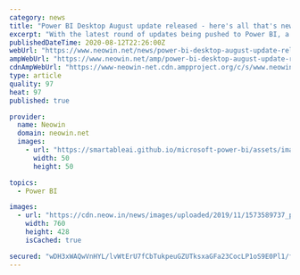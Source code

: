 ```yaml
---
category: news
title: "Power BI Desktop August update released - here's all that's new"
excerpt: "With the latest round of updates being pushed to Power BI, a bunch of updated AppSource visuals have been highlighted, along with the introduction of new reporting, analytics, and further components."
publishedDateTime: 2020-08-12T22:26:00Z
webUrl: "https://www.neowin.net/news/power-bi-desktop-august-update-released---heres-all-thats-new"
ampWebUrl: "https://www.neowin.net/amp/power-bi-desktop-august-update-released---heres-all-thats-new/"
cdnAmpWebUrl: "https://www-neowin-net.cdn.ampproject.org/c/s/www.neowin.net/amp/power-bi-desktop-august-update-released---heres-all-thats-new/"
type: article
quality: 97
heat: 97
published: true

provider:
  name: Neowin
  domain: neowin.net
  images:
    - url: "https://smartableai.github.io/microsoft-power-bi/assets/images/organizations/neowin.net-50x50.jpg"
      width: 50
      height: 50

topics:
  - Power BI

images:
  - url: "https://cdn.neow.in/news/images/uploaded/2019/11/1573589737_power_bi_story.jpg"
    width: 760
    height: 428
    isCached: true

secured: "wDH3xWAQwVnHYL/lvWtErU7fCbTukpeuGZUTksxaGFa23CocLP1oS9E0Pl1/fMyepgf/rSkVnDfCgByT2SL+M074cjggm5idXma5lNlZiUTP/WZWSkq6R6DJFFySMRQSq5I40tKMskdjhab76QUgon8CHSkl72UHVBJDa5MRMLgrabVj9fgAjYi02TDGYoDNiOrT4RCh5Jx2ulEUAdORRZZ9MuJ1twx7FbnKLCw8ZsaueeAYYBLyRNXDwO33IZQYImnLKSoPddriYzbwickebTl6AOcgiOYYLgaF8AoUvCOrdpN2bfjdMJGlivukYyriUgBAA/ALQGCQrgfdERQKjw==;z8msMEY3noaipA6knafF4g=="
---
```


